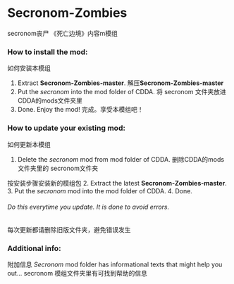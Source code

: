 # Secronom-Zombies
secronom丧尸 《死亡边境》内容m模组
### How to install the mod:
如何安装本模组
1. Extract **Secronom-Zombies-master**.
解压**Secronom-Zombies-master**
2. Put the _secronom_ into the mod folder of CDDA.
将 secronom 文件夹放进CDDA的mods文件夹里
3. Done. Enjoy the mod!
完成。享受本模组吧！

### How to update your existing mod:
如何更新本模组
1. Delete the _secronom_ mod from mod folder of CDDA.
删除CDDA的mods文件夹里的 secronom文件夹

按安装步骤安装新的模组包
2. Extract the latest **Secronom-Zombies-master**.
3. Put the _secronom_ mod into the mod folder of CDDA.
4. Done.

###### Do this everytime you update. It is done to avoid errors.
每次更新都请删除旧版文件夹，避免错误发生

### Additional info:
附加信息
_Secronom_ mod folder has informational texts that might help you out...
secronom 模组文件夹里有可找到帮助的信息
